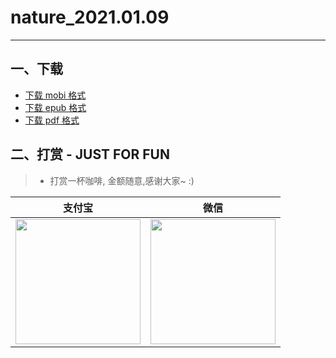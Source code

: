 # nature_2021.01.09
--------------
## 一、下载
* [下载 mobi 格式](https://raw.githubusercontent.com/hehonghui/the-economist-ebooks/master/./03_nature/2021.01.09/nature_2021.01.09.mobi) 
* [下载 epub 格式](https://raw.githubusercontent.com/hehonghui/the-economist-ebooks/master/./03_nature/2021.01.09/nature_2021.01.09.epub)
* [下载 pdf 格式](https://raw.githubusercontent.com/hehonghui/the-economist-ebooks/master/./03_nature/2021.01.09/nature_2021.01.09.pdf)
    
## 二、打赏 - JUST FOR FUN
> * 打赏一杯咖啡, 金额随意,感谢大家~ :)
    
|   支付宝   |   微信    |
|------------|-----------|
|<img src="https://img-blog.csdnimg.cn/20200412132734488.JPG?x-oss-process=image/watermark,type_ZmFuZ3poZW5naGVpdGk,shadow_10,text_aHR0cHM6Ly9ibG9nLmNzZG4ubmV0L2Jib3lmZWl5dQ==,size_16,color_FFFFFF,t_70" width="200"/>| <img src="https://img-blog.csdnimg.cn/20200911174255577.jpg?x-oss-process=image/watermark,type_ZmFuZ3poZW5naGVpdGk,shadow_10,text_aHR0cHM6Ly9ibG9nLmNzZG4ubmV0L2Jib3lmZWl5dQ==,size_16,color_FFFFFF,t_70" width="200"/>  |
